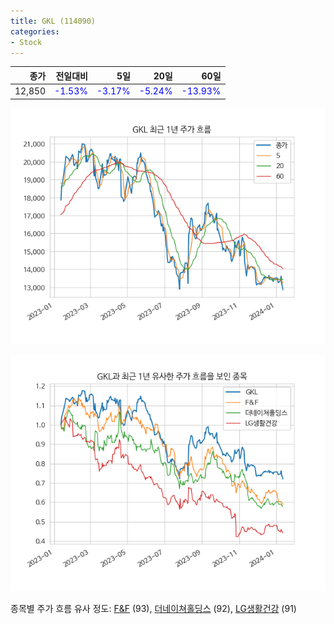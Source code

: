```yaml
---
title: GKL (114090)
categories:
- Stock
---
```


|종가|전일대비|5일|20일|60일|
|---:|-------:|--:|---:|---:|
|12,850|<span style="color: blue">-1.53%</span>|<span style="color: blue">-3.17%</span>|<span style="color: blue">-5.24%</span>|<span style="color: blue">-13.93%</span>|


<!-- more -->

![114090](/assets/images/stock/114090.png)

![114090](/assets/images/stock/114090_sim.png)

종목별 주가 흐름 유사 정도:
[F&F](/stock/383220/) (93),
[더네이쳐홀딩스](/stock/298540/) (92),
[LG생활건강](/stock/051900/) (91)
